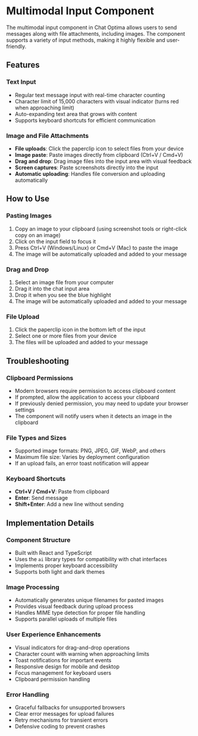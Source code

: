 # Multimodal Input Component

The multimodal input component in Chat Optima allows users to send messages along with file attachments, including images. The component supports a variety of input methods, making it highly flexible and user-friendly.

## Features

### Text Input
- Regular text message input with real-time character counting
- Character limit of 15,000 characters with visual indicator (turns red when approaching limit)
- Auto-expanding text area that grows with content
- Supports keyboard shortcuts for efficient communication

### Image and File Attachments
- **File uploads**: Click the paperclip icon to select files from your device
- **Image paste**: Paste images directly from clipboard (Ctrl+V / Cmd+V)
- **Drag and drop**: Drag image files into the input area with visual feedback
- **Screen captures**: Paste screenshots directly into the input
- **Automatic uploading**: Handles file conversion and uploading automatically

## How to Use

### Pasting Images
1. Copy an image to your clipboard (using screenshot tools or right-click copy on an image)
2. Click on the input field to focus it
3. Press Ctrl+V (Windows/Linux) or Cmd+V (Mac) to paste the image
4. The image will be automatically uploaded and added to your message

### Drag and Drop
1. Select an image file from your computer
2. Drag it into the chat input area
3. Drop it when you see the blue highlight
4. The image will be automatically uploaded and added to your message

### File Upload
1. Click the paperclip icon in the bottom left of the input
2. Select one or more files from your device
3. The files will be uploaded and added to your message

## Troubleshooting

### Clipboard Permissions
- Modern browsers require permission to access clipboard content
- If prompted, allow the application to access your clipboard
- If previously denied permission, you may need to update your browser settings
- The component will notify users when it detects an image in the clipboard

### File Types and Sizes
- Supported image formats: PNG, JPEG, GIF, WebP, and others
- Maximum file size: Varies by deployment configuration
- If an upload fails, an error toast notification will appear

### Keyboard Shortcuts
- **Ctrl+V / Cmd+V**: Paste from clipboard
- **Enter**: Send message
- **Shift+Enter**: Add a new line without sending

## Implementation Details

### Component Structure
- Built with React and TypeScript
- Uses the `ai` library types for compatibility with chat interfaces
- Implements proper keyboard accessibility
- Supports both light and dark themes

### Image Processing
- Automatically generates unique filenames for pasted images
- Provides visual feedback during upload process
- Handles MIME type detection for proper file handling
- Supports parallel uploads of multiple files

### User Experience Enhancements
- Visual indicators for drag-and-drop operations
- Character count with warning when approaching limits
- Toast notifications for important events
- Responsive design for mobile and desktop
- Focus management for keyboard users
- Clipboard permission handling

### Error Handling
- Graceful fallbacks for unsupported browsers
- Clear error messages for upload failures
- Retry mechanisms for transient errors
- Defensive coding to prevent crashes
